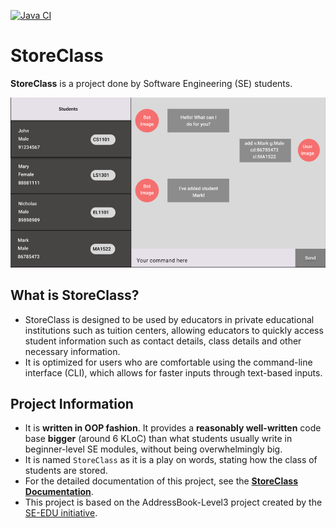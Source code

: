 [![Java CI](https://github.com/AY2425S1-CS2103T-W10-4/tp/actions/workflows/gradle.yml/badge.svg)](https://github.com/AY2425S1-CS2103T-W10-4/tp/actions/workflows/gradle.yml)

# StoreClass
**StoreClass** is a project done by Software Engineering (SE) students. <br> 

![Ui](docs/images/Ui.png)

## What is StoreClass?
* StoreClass is designed to be used by educators in private educational institutions such as tuition centers, allowing educators to quickly
access student information such as contact details, class details and other necessary information.
* It is optimized for users who are comfortable using the command-line interface (CLI), which allows for faster inputs through text-based inputs.

## Project Information
  * It is **written in OOP fashion**. It provides a **reasonably well-written** code base **bigger** (around 6 KLoC) than what students usually write in beginner-level SE modules, without being overwhelmingly big.
* It is named `StoreClass` as it is a play on words, stating how the class of students are stored.
* For the detailed documentation of this project, see the **[StoreClass Documentation](https://ay2425s1-cs2103t-w10-4.github.io/tp/)**.
* This project is based on the AddressBook-Level3 project created by the [SE-EDU initiative](https://se-education.org).
